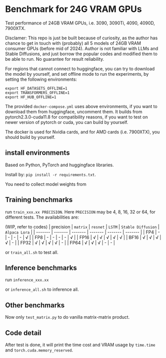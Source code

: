 # Benchmark for 24G VRAM GPUs

Test performance of 24GB VRAM GPUs, i.e. 3090, 3090Ti, 4090, 4090D, 7900XTX.

Disclamer: This repo is just be built because of curiosity, as the author has chance
to get in touch with (probably) all 5 models of 24GB VRAM consumer GPUs (before mid of 
2024). Author is not familiar with LLMs and Stable Diffusions, and just borrow the 
popular codes and modified them to be able to run. No guarantee for result reliability.

For regions that cannot connect to huggingface, you can try to download the model by 
yourself, and set offline mode to run the experiments, by setting the following 
environments:
```
export HF_DATASETS_OFFLINE=1 
export TRANSFORMERS_OFFLINE=1 
export HF_HUB_OFFLINE=1
```

The provided `docker-compose.yml` uses above environments, if you want to download them
from huggingface, uncomment them. It builds from pytorch2.3.0-cuda11.8 for compatibility
reasons, if you want to test on newer version of pytorch or cuda, you can build by 
yourself.

The docker is used for Nvidia cards, and for AMD cards (i.e. 7900XTX), you should build
by yourself.

## install environments

Based on Python, PyTorch and huggingface libraries.

Install by: `pip install -r requirements.txt`.

You need to collect model weights from 

## Training benchmarks

run `train_xxx.xx PRECISION`. Here `PRECISION` may be 4, 8, 16, 32 or 64, for
different tests. The availabilities are:

(WIP, refer to codes)
| precision | `matrix` | `resnet` | `LSTM` | `Stable Diffusion` | `Alpaca Lora` |
| ------- | ------- | ------- | ------- | ------- | ------- |
| FP4 | - | - | - | - | √ |
| FP8 | - | - | - | - | √ |
| FP16 | √ | √ | √ | √ | √ |
| BF16 | √ | √ | √ | √ | - |
| FP32 | √ | √ | √ | √ | - |
| FP64 | √ | √ | √ | - | - |

or `train_all.sh` to test all.

## Inference benchmarks

run `inference_xxx.xx`

or `inference_all.sh` to inference all.

## Other benchmarks

Now only `test_matrix.py` to do vanilla matrix-matrix product.

## Code detail

After test is done, it will print the time cost and VRAM usage by `time.time` and 
`torch.cuda.memory_reserved`.
